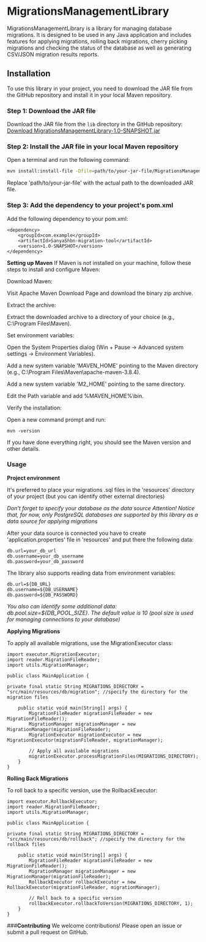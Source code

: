 # **MigrationsManagementLibrary**

MigrationsManagementLibrary is a library for managing database migrations. It is designed to be used in any Java application and includes features for applying migrations, rolling back migrations, cherry picking migrations and checking the status of the database as well as generating CSV/JSON migration results reports.

## **Installation**

To use this library in your project, you need to download the JAR file from the GitHub repository and install it in your local Maven repository.

### **Step 1: Download the JAR file**

Download the JAR file from the `lib` directory in the GitHub repository:
[Download MigrationsManagementLibrary-1.0-SNAPSHOT.jar](https://github.com/SanyaShbn/MigrationsManagementLibrary/blob/master/lib/MigrationsManagementLibrary-1.0-SNAPSHOT.jar)

### **Step 2: Install the JAR file in your local Maven repository**

Open a terminal and run the following command:

```sh
mvn install:install-file -Dfile=path/to/your-jar-file/MigrationsManagementLibrary-1.0-SNAPSHOT.jar -DgroupId=com.example -DartifactId=SanyaShbn-migration-tool -Dversion=1.0-SNAPSHOT -Dpackaging=jar
```

Replace 'path/to/your-jar-file' with the actual path to the downloaded JAR file.

### **Step 3: Add the dependency to your project's pom.xml**
Add the following dependency to your pom.xml:
```
<dependency>
    <groupId>com.example</groupId>
    <artifactId>SanyaShbn-migration-tool</artifactId>
    <version>1.0-SNAPSHOT</version>
</dependency>
```
**Setting up Maven**
If Maven is not installed on your machine, follow these steps to install and configure Maven:

Download Maven:

Visit Apache Maven Download Page and download the binary zip archive.

Extract the archive:

Extract the downloaded archive to a directory of your choice (e.g., C:\Program Files\Maven).

Set environment variables:

Open the System Properties dialog (Win + Pause -> Advanced system settings -> Environment Variables).

Add a new system variable 'MAVEN_HOME' pointing to the Maven directory (e.g., C:\Program Files\Maven\apache-maven-3.8.4).

Add a new system variable 'M2_HOME' pointing to the same directory.

Edit the Path variable and add %MAVEN_HOME%\bin.

Verify the installation:

Open a new command prompt and run:
```
mvn -version
```
If you have done everything right, you should see the Maven version and other details.

### **Usage**

**Project environment**

It's preferred to place your migrations .sql files in the 'resources' directory of your project (but you can identify other external directories)

*Don't forget to specify your database as the data source*
*Attention! Notice that, for now, only PostgreSQL databases are supported by this library as a data source for applying migrations*

After your data source is connected you have to create 'application.properties' file in 'resources' and put there the following data:
```
db.url=your_db_url
db.username=your_db_username
db.password=your_db_password
```
The library also supports reading data from environment variables:
```
db.url=${DB_URL}
db.username=${DB_USERNAME}
db.password=${DB_PASSWORD}
```
*You also can identify some additional data: db.pool.size=${DB_POOL_SIZE}. The default value is 10 (pool size is used for managing connections to your database)*

**Applying Migrations**

To apply all available migrations, use the MigrationExecutor class:
```
import executor.MigrationExecutor;
import reader.MigrationFileReader;
import utils.MigrationManager;

public class MainApplication {

private final static String MIGRATIONS_DIRECTORY = "src/main/resources/db/migration"; //specify the directory for the migration files

    public static void main(String[] args) {
        MigrationFileReader migrationFileReader = new MigrationFileReader();
        MigrationManager migrationManager = new MigrationManager(migrationFileReader);
        MigrationExecutor migrationExecutor = new MigrationExecutor(migrationFileReader, migrationManager);
        
        // Apply all available migrations
        migrationExecutor.processMigrationFiles(MIGRATIONS_DIRECTORY);
    }
}
```
**Rolling Back Migrations**

To roll back to a specific version, use the RollbackExecutor:
```
import executor.RollbackExecutor;
import reader.MigrationFileReader;
import utils.MigrationManager;

public class MainApplication {

private final static String MIGRATIONS_DIRECTORY = "src/main/resources/db/rollback"; //specify the directory for the rollback files

    public static void main(String[] args) {
        MigrationFileReader migrationFileReader = new MigrationFileReader();
        MigrationManager migrationManager = new MigrationManager(migrationFileReader);
        RollbackExecutor rollbackExecutor = new RollbackExecutor(migrationFileReader, migrationManager);
        
        // Roll back to a specific version
        rollbackExecutor.rollbackToVersion(MIGRATIONS_DIRECTORY, 1);
    }
}
```
###**Contributing**
We welcome contributions! Please open an issue or submit a pull request on GitHub.

